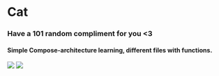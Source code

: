 # Cat
### Have a 101 random compliment for you <3
#### Simple Compose-architecture learning, different files with functions.
![](https://drive.google.com/uc?export=view&id=1WuanzEbhCZUQnHabTf3W9gbBtKsczYar)
![](https://drive.google.com/uc?export=view&id=1F9wrvWjRgYP2ekli9yRLCncP9pwAGAk3)
